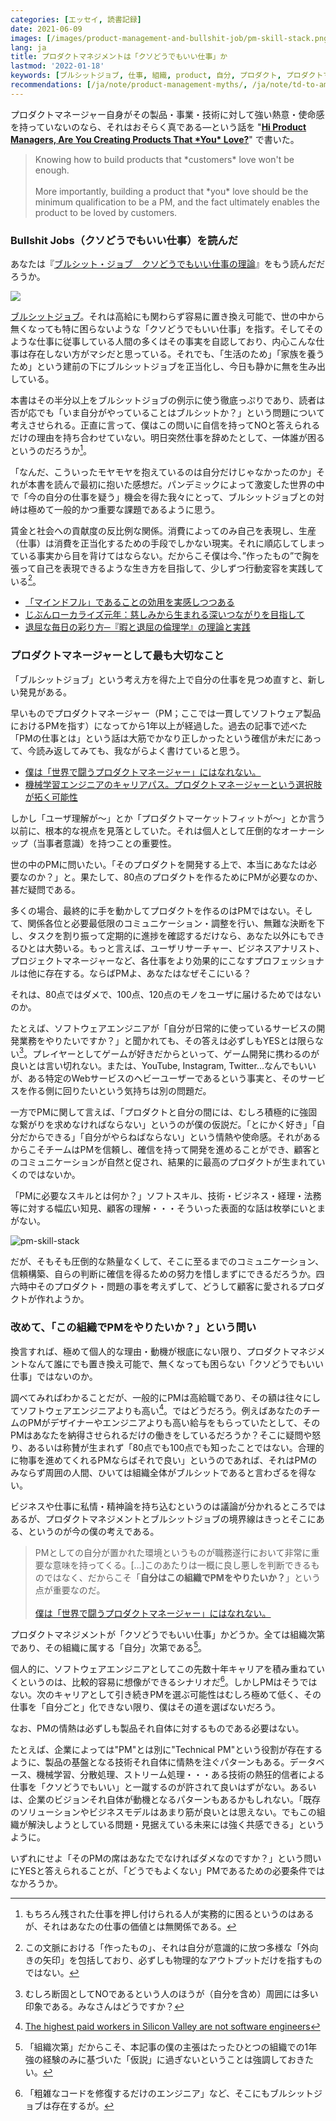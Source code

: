 ```yaml
---
categories: [エッセイ, 読書記録]
date: 2021-06-09
images: [/images/product-management-and-bullshit-job/pm-skill-stack.png]
lang: ja
title: プロダクトマネジメントは「クソどうでもいい仕事」か
lastmod: '2022-01-18'
keywords: [ブルシットジョブ, 仕事, 組織, product, 自分, プロダクト, プロダクトマネージャー, エンジニア, ソフトウェア, 情熱]
recommendations: [/ja/note/product-management-myths/, /ja/note/td-to-amazon/, /ja/note/first-quarter-as-a-product-manager/]
---
```


プロダクトマネージャー自身がその製品・事業・技術に対して強い熱意・使命感を持っていないのなら、それはおそらく真である&mdash;という話を "**[Hi Product Managers, Are You Creating Products That \*You\* Love?](/note/product-management-and-bullshit-job)**" で書いた。

> Knowing how to build products that \*customers\* love won't be enough.<br/><br/>More importantly, building a product that \*you\* love should be the minimum qualification to be a PM, and the fact ultimately enables the product to be loved by customers.

### Bullshit Jobs（クソどうでもいい仕事）を読んだ

あなたは『[ブルシット・ジョブ　クソどうでもいい仕事の理論](https://amzn.to/3x1IBe6)』をもう読んだだろうか。

<a href="https://www.amazon.co.jp/dp/B08Q368DRP?_encoding=UTF8&btkr=1&linkCode=li2&tag=takuti-22&linkId=4bc0a4130a94fb230bf10a8efd17f828&language=ja_JP&ref_=as_li_ss_il" target="_blank"><img border="0" src="//ws-fe.amazon-adsystem.com/widgets/q?_encoding=UTF8&ASIN=B08Q368DRP&Format=_SL160_&ID=AsinImage&MarketPlace=JP&ServiceVersion=20070822&WS=1&tag=takuti-22&language=ja_JP" ></a><img src="https://ir-jp.amazon-adsystem.com/e/ir?t=takuti-22&language=ja_JP&l=li2&o=9&a=B08Q368DRP" width="1" height="1" border="0" alt="" style="border:none !important; margin:0px !important;" />

[ブルシットジョブ](https://ja.wikipedia.org/wiki/%E3%83%96%E3%83%AB%E3%82%B7%E3%83%83%E3%83%88%E3%83%BB%E3%82%B8%E3%83%A7%E3%83%96)。それは高給にも関わらず容易に置き換え可能で、世の中から無くなっても特に困らないような「クソどうでもいい仕事」を指す。そしてそのような仕事に従事している人間の多くはその事実を自認しており、内心こんな仕事は存在しない方がマシだと思っている。それでも、「生活のため」「家族を養うため」という建前の下にブルシットジョブを正当化し、今日も静かに無を生み出している。

本書はその半分以上をブルシットジョブの例示に使う徹底っぷりであり、読者は否が応でも「いま自分がやっていることはブルシットか？」という問題について考えさせられる。正直に言って、僕はこの問いに自信を持ってNOと答えられるだけの理由を持ち合わせていない。明日突然仕事を辞めたとして、一体誰が困るというのだろうか[^1]。

「なんだ、こういったモヤモヤを抱えているのは自分だけじゃなかったのか」それが本書を読んで最初に抱いた感想だ。パンデミックによって激変した世界の中で「今の自分の仕事を疑う」機会を得た我々にとって、ブルシットジョブとの対峙は極めて一般的かつ重要な課題であるように思う。

賃金と社会への貢献度の反比例な関係。消費によってのみ自己を表現し、生産（仕事）は消費を正当化するための手段でしかない現実。それに順応してしまっている事実から目を背けてはならない。だからこそ僕は今、”作ったもの”で胸を張って自己を表現できるような生き方を目指して、少しずつ行動変容を実践している[^2]。

- [「マインドフル」であることの効用を実感しつつある](/ja/note/be-mindful/)
- [じぶんローカライズ元年：慈しみから生まれる深いつながりを目指して](/ja/note/2021/)
- [退屈な毎日の彩り方─『暇と退屈の倫理学』の理論と実践](/ja/note/boredom/)

### プロダクトマネージャーとして最も大切なこと

「ブルシットジョブ」という考え方を得た上で自分の仕事を見つめ直すと、新しい発見がある。

早いものでプロダクトマネージャー（PM；ここでは一貫してソフトウェア製品におけるPMを指す）になってから1年以上が経過した。過去の記事で述べた「PMの仕事とは」という話は大筋でかなり正しかったという確信が未だにあって、今読み返してみても、我ながらよく書けていると思う。

- [僕は「世界で闘うプロダクトマネージャー」にはなれない。](/ja/note/first-quarter-as-a-product-manager/)
- [機械学習エンジニアのキャリアパス。プロダクトマネージャーという選択肢が拓く可能性](https://offers.jp/media/sidejob/workstyle/a_1905)

しかし「ユーザ理解が〜」とか「プロダクトマーケットフィットが〜」とか言う以前に、根本的な視点を見落としていた。それは個人として圧倒的なオーナーシップ（当事者意識）を持つことの重要性。

世の中のPMに問いたい。「そのプロダクトを開発する上で、本当にあなたは必要なのか？」と。果たして、80点のプロダクトを作るためにPMが必要なのか、甚だ疑問である。

多くの場合、最終的に手を動かしてプロダクトを作るのはPMではない。そして、関係各位と必要最低限のコミュニケーション・調整を行い、無難な決断を下し、タスクを割り振って定期的に進捗を確認するだけなら、あなた以外にもできるひとは大勢いる。もっと言えば、ユーザリサーチャー、ビジネスアナリスト、プロジェクトマネージャーなど、各仕事をより効果的にこなすプロフェッショナルは他に存在する。ならばPMよ、あなたはなぜそこにいる？

それは、80点ではダメで、100点、120点のモノをユーザに届けるためではないのか。

たとえば、ソフトウェアエンジニアが「自分が日常的に使っているサービスの開発業務をやりたいですか？」と聞かれても、その答えは必ずしもYESとは限らない[^3]。プレイヤーとしてゲームが好きだからといって、ゲーム開発に携わるのが良いとは言い切れない。または、YouTube, Instagram, Twitter...なんでもいいが、ある特定のWebサービスのヘビーユーザーであるという事実と、そのサービスを作る側に回りたいという気持ちは別の問題だ。

一方でPMに関して言えば、「プロダクトと自分の間には、むしろ積極的に強固な繋がりを求めなければならない」というのが僕の仮説だ。「とにかく好き」「自分だからできる」「自分がやらねばならない」という情熱や使命感。それがあるからこそチームはPMを信頼し、確信を持って開発を進めることができ、顧客とのコミュニケーションが自然と促され、結果的に最高のプロダクトが生まれていくのではないか。

「PMに必要なスキルとは何か？」ソフトスキル、技術・ビジネス・経理・法務等に対する幅広い知見、顧客の理解・・・そういった表面的な話は枚挙にいとまがない。

![pm-skill-stack](/images/product-management-and-bullshit-job/pm-skill-stack.png)

だが、そもそも圧倒的な熱量なくして、そこに至るまでのコミュニケーション、信頼構築、自らの判断に確信を得るための努力を惜しまずにできるだろうか。四六時中そのプロダクト・問題の事を考えずして、どうして顧客に愛されるプロダクトが作れようか。

### 改めて、「この組織でPMをやりたいか？」という問い

換言すれば、極めて個人的な理由・動機が根底にない限り、プロダクトマネジメントなんて誰にでも置き換え可能で、無くなっても困らない「クソどうでもいい仕事」ではないのか。

調べてみればわかることだが、一般的にPMは高給職であり、その額は往々にしてソフトウェアエンジニアよりも高い[^4]。ではどうだろう。例えばあなたのチームのPMがデザイナーやエンジニアよりも高い給与をもらっていたとして、そのPMはあなたを納得させられるだけの働きをしているだろうか？そこに疑問や怒り、あるいは称賛が生まれず「80点でも100点でも知ったことではない。合理的に物事を進めてくれるPMならばそれで良い」というのであれば、それはPMのみならず周囲の人間、ひいては組織全体がブルシットであると言わざるを得ない。

ビジネスや仕事に私情・精神論を持ち込むというのは議論が分かれるところではあるが、プロダクトマネジメントとブルシットジョブの境界線はきっとそこにある、というのが今の僕の考えである。

> PMとしての自分が置かれた環境というものが職務遂行において非常に重要な意味を持ってくる。[...]このあたりは一概に良し悪しを判断できるものではなく、だからこそ「**自分はこの組織でPMをやりたいか？**」という点が重要なのだ。<br/><br/>[僕は「世界で闘うプロダクトマネージャー」にはなれない。](/ja/note/first-quarter-as-a-product-manager/)

プロダクトマネジメントが「クソどうでもいい仕事」かどうか。全ては組織次第であり、その組織に属する「自分」次第である[^5]。

個人的に、ソフトウェアエンジニアとしてこの先数十年キャリアを積み重ねていくというのは、比較的容易に想像ができるシナリオだ[^6]。しかしPMはそうではない。次のキャリアとして引き続きPMを選ぶ可能性はむしろ極めて低く、その仕事を「自分ごと」化できない限り、僕はその道を選ばないだろう。

なお、PMの情熱は必ずしも製品それ自体に対するものである必要はない。

たとえば、企業によっては"PM"とは別に"Technical PM"という役割が存在するように、製品の基盤となる技術それ自体に情熱を注ぐパターンもある。データベース、機械学習、分散処理、ストリーム処理・・・ある技術の熱狂的信者による仕事を「クソどうでもいい」と一蹴するのが許されて良いはずがない。あるいは、企業のビジョンそれ自体が動機となるパターンもあるかもしれない。「既存のソリューションやビジネスモデルはあまり筋が良いとは思えない。でもこの組織が解決しようとしている問題・見据えている未来には強く共感できる」というように。

いずれにせよ「そのPMの席はあなたでなければダメなのですか？」という問いにYESと答えられることが、「どうでもよくない」PMであるための必要条件ではなかろうか。

[^1]: もちろん残された仕事を押し付けられる人が実務的に困るというのはあるが、それはあなたの仕事の価値とは無関係である。
[^2]: この文脈における「作ったもの」、それは自分が意識的に放つ多様な「外向きの矢印」を包括しており、必ずしも物理的なアウトプットだけを指すものではない。
[^3]: むしろ断固としてNOであるという人のほうが（自分を含め）周囲には多い印象である。みなさんはどうですか？
[^4]: [The highest paid workers in Silicon Valley are not software engineers](https://qz.com/766658/the-highest-paid-workers-in-silicon-valley-are-not-software-engineers/)
[^5]: 「組織次第」だからこそ、本記事の僕の主張はたったひとつの組織での1年強の経験のみに基づいた「仮説」に過ぎないということは強調しておきたい。
[^6]: 「粗雑なコードを修復するだけのエンジニア」など、そこにもブルシットジョブは存在するが。